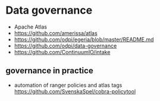 # Data governance

- Apache Atlas
- https://github.com/amerissa/atlas
- https://github.com/odpi/egeria/blob/master/README.md
- https://github.com/odpi/data-governance
- https://github.com/ContinuumIO/intake

## governance in practice
- automation of ranger policies and atlas tags https://github.com/SvenskaSpel/cobra-policytool

